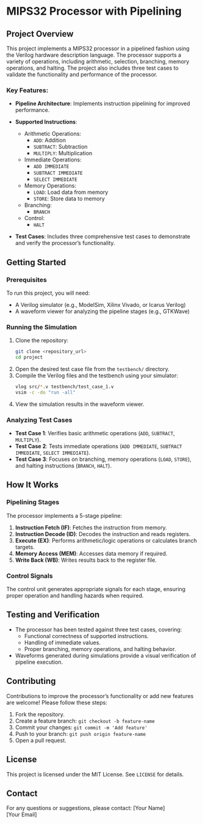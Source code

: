 # MIPS32 Processor with Pipelining

## Project Overview
This project implements a MIPS32 processor in a pipelined fashion using the Verilog hardware description language. The processor supports a variety of operations, including arithmetic, selection, branching, memory operations, and halting. The project also includes three test cases to validate the functionality and performance of the processor.

### Key Features:
- **Pipeline Architecture**: Implements instruction pipelining for improved performance.
- **Supported Instructions**:
  - Arithmetic Operations:
    - `ADD`: Addition
    - `SUBTRACT`: Subtraction
    - `MULTIPLY`: Multiplication
  - Immediate Operations:
    - `ADD IMMEDIATE`
    - `SUBTRACT IMMEDIATE`
    - `SELECT IMMEDIATE`
  - Memory Operations:
    - `LOAD`: Load data from memory
    - `STORE`: Store data to memory
  - Branching:
    - `BRANCH`
  - Control:
    - `HALT`

- **Test Cases**: Includes three comprehensive test cases to demonstrate and verify the processor’s functionality.

## Getting Started

### Prerequisites
To run this project, you will need:
- A Verilog simulator (e.g., ModelSim, Xilinx Vivado, or Icarus Verilog)
- A waveform viewer for analyzing the pipeline stages (e.g., GTKWave)

### Running the Simulation
1. Clone the repository:
   ```bash
   git clone <repository_url>
   cd project
   ```
2. Open the desired test case file from the `testbench/` directory.
3. Compile the Verilog files and the testbench using your simulator:
   ```bash
   vlog src/*.v testbench/test_case_1.v
   vsim -c -do "run -all"
   ```
4. View the simulation results in the waveform viewer.

### Analyzing Test Cases
- **Test Case 1**: Verifies basic arithmetic operations (`ADD`, `SUBTRACT`, `MULTIPLY`).
- **Test Case 2**: Tests immediate operations (`ADD IMMEDIATE`, `SUBTRACT IMMEDIATE`, `SELECT IMMEDIATE`).
- **Test Case 3**: Focuses on branching, memory operations (`LOAD`, `STORE`), and halting instructions (`BRANCH`, `HALT`).

## How It Works

### Pipelining Stages
The processor implements a 5-stage pipeline:
1. **Instruction Fetch (IF)**: Fetches the instruction from memory.
2. **Instruction Decode (ID)**: Decodes the instruction and reads registers.
3. **Execute (EX)**: Performs arithmetic/logic operations or calculates branch targets.
4. **Memory Access (MEM)**: Accesses data memory if required.
5. **Write Back (WB)**: Writes results back to the register file.

### Control Signals
The control unit generates appropriate signals for each stage, ensuring proper operation and handling hazards when required.

## Testing and Verification
- The processor has been tested against three test cases, covering:
  - Functional correctness of supported instructions.
  - Handling of immediate values.
  - Proper branching, memory operations, and halting behavior.
- Waveforms generated during simulations provide a visual verification of pipeline execution.

## Contributing
Contributions to improve the processor’s functionality or add new features are welcome! Please follow these steps:
1. Fork the repository.
2. Create a feature branch: `git checkout -b feature-name`
3. Commit your changes: `git commit -m 'Add feature'`
4. Push to your branch: `git push origin feature-name`
5. Open a pull request.

## License
This project is licensed under the MIT License. See `LICENSE` for details.

## Contact
For any questions or suggestions, please contact:
[Your Name]  
[Your Email]

